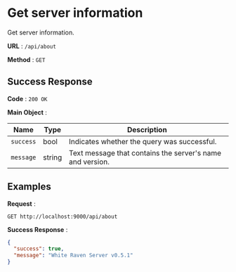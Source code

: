 # Get server information

Get server information.

**URL** : `/api/about`

**Method** : `GET`

## Success Response

**Code** : `200 OK`

**Main Object** :

| Name      | Type   | Description                                               |
| --------- | ------ | --------------------------------------------------------- |
| `success` | bool   | Indicates whether the query was successful.               |
| `message` | string | Text message that contains the server's name and version. |

## Examples

**Request** :

`GET http://localhost:9000/api/about`

**Success Response** :

```json
{
  "success": true,
  "message": "White Raven Server v0.5.1"
}
```

